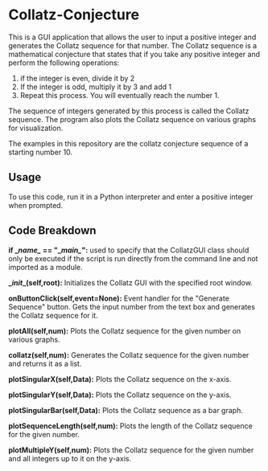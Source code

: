 # Collatz-Conjecture

This is a GUI application that allows the user to input a positive integer and generates the Collatz sequence for that number. The Collatz sequence is a mathematical conjecture that states that if you take any positive integer and perform the following operations:

1. if the integer is even, divide it by 2
2. If the integer is odd, multiply it by 3 and add 1 
3. Repeat this process. You will eventually reach the number 1. 


The sequence of integers generated by this process is called the Collatz sequence. The program also plots the Collatz sequence on various graphs for visualization.

The examples in this repository are the collatz conjecture sequence of a starting number 10.



## Usage

To use this code, run it in a Python interpreter and enter a positive integer when prompted.

## Code Breakdown

**if \__name\__ == \"\__main\__"\:** used to specify that the CollatzGUI class should only be executed if the script is run directly from the command line and not imported as a module.

**\__init__\(self,root):** Initializes the Collatz GUI with the specified root window.

**onButtonClick(self,event=None):** Event handler for the "Generate Sequence" button. Gets the input number from the text box and generates the Collatz sequence for it.

**plotAll(self,num):** Plots the Collatz sequence for the given number on various graphs.

**collatz(self,num):** Generates the Collatz sequence for the given number and returns it as a list.

**plotSingularX(self,Data):** Plots the Collatz sequence on the x-axis.

**plotSingularY(self,Data):** Plots the Collatz sequence on the y-axis.

**plotSingularBar(self,Data):** Plots the Collatz sequence as a bar graph.

**plotSequenceLength(self,num):** Plots the length of the Collatz sequence for the given number.

**plotMultipleY(self,num):** Plots the Collatz sequence for the given number and all integers up to it on the y-axis.


